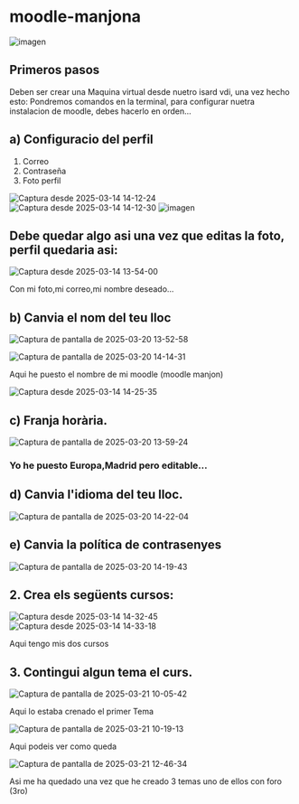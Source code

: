 # moodle-manjona
![imagen](https://github.com/user-attachments/assets/a267bd34-895f-4d77-b209-72651158e062)

## Primeros pasos 
Deben ser crear una Maquina virtual desde nuetro isard vdi, una vez hecho esto:
Pondremos comandos en la terminal, para configurar nuetra instalacion de moodle, debes hacerlo en orden...


## a) Configuracio del perfil

1. Correo 
2. Contraseña
3.  Foto perfil

![Captura desde 2025-03-14 14-12-24](https://github.com/user-attachments/assets/6cfca916-ec31-45d1-ba8e-e2b36e9d3c4c)
![Captura desde 2025-03-14 14-12-30](https://github.com/user-attachments/assets/6d595ff1-8554-4da4-815a-0cd2ba54972f)
![imagen](https://github.com/user-attachments/assets/c37ab67a-b852-4ee1-b731-17c248058666)

## Debe quedar algo asi una vez que editas la foto, perfil quedaria asi:

![Captura desde 2025-03-14 13-54-00](https://github.com/user-attachments/assets/ab63a519-4dcb-4706-abb1-ff4dad903078)

Con mi foto,mi correo,mi nombre deseado...


## b) Canvia el nom del teu lloc

![Captura de pantalla de 2025-03-20 13-52-58](https://github.com/user-attachments/assets/48fb5028-e8f4-4f31-9522-ac5ec4d227b6)


![Captura de pantalla de 2025-03-20 14-14-31](https://github.com/user-attachments/assets/b2b34a28-a98e-4b58-bbc7-c72c638b9016)

Aqui he puesto el nombre de mi moodle (moodle manjon)



![Captura desde 2025-03-14 14-25-35](https://github.com/user-attachments/assets/baf69adc-6b3c-40cc-bf44-36729f34fbfe)


## c) Franja horària.

![Captura de pantalla de 2025-03-20 13-59-24](https://github.com/user-attachments/assets/4845621d-031a-4e23-a002-c55fcc30ba0a)

### Yo he puesto Europa,Madrid pero editable...

## d) Canvia l'idioma del teu lloc.

![Captura de pantalla de 2025-03-20 14-22-04](https://github.com/user-attachments/assets/9b27d550-7e98-4898-bd77-2bfc678a12c2)


## e) Canvia la política de contrasenyes

![Captura de pantalla de 2025-03-20 14-19-43](https://github.com/user-attachments/assets/c1dbd52d-6e59-4f6c-a226-75176906a3f5)


## 2. Crea els següents cursos:

![Captura desde 2025-03-14 14-32-45](https://github.com/user-attachments/assets/4ea8bc62-c24f-4d8a-a379-d4773a7d4ca5)
![Captura desde 2025-03-14 14-33-18](https://github.com/user-attachments/assets/c0f150f0-a758-41df-8bf4-ce418b7f663c)

Aqui tengo mis dos cursos 

## 3. Contingui algun tema el curs. 

![Captura de pantalla de 2025-03-21 10-05-42](https://github.com/user-attachments/assets/c708b981-320a-4285-a9b1-73140c2c4ff2)

Aqui lo estaba crenado el primer Tema

![Captura de pantalla de 2025-03-21 10-19-13](https://github.com/user-attachments/assets/6757c6b8-bc84-4c2c-9a8d-9fd878385095)

Aqui podeis ver como queda

![Captura de pantalla de 2025-03-21 12-46-34](https://github.com/user-attachments/assets/090442dc-4540-4944-abc3-63e956a3d3e1)

Asi me ha quedado una vez que he creado 3 temas uno de ellos con foro (3ro)

